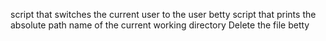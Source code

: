 script that switches the current user to the user betty
script that prints the absolute path name of the current working directory
Delete the file betty
